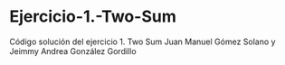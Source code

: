 # Ejercicio-1.-Two-Sum
Código solución del ejercicio 1. Two Sum
Juan Manuel Gómez Solano y Jeimmy Andrea González Gordillo
